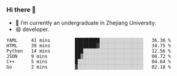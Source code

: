 ### Hi there 👋

- 🔭 I’m currently an undergraduate in Zhejiang University.
- 😄 developer.

<!--START_SECTION:waka-->

```text
YAML     41 mins         █████████░░░░░░░░░░░░░░░░   36.36 %
HTML     39 mins         ████████▓░░░░░░░░░░░░░░░░   34.75 %
Python   14 mins         ███░░░░░░░░░░░░░░░░░░░░░░   12.56 %
JSON     9 mins          ██▒░░░░░░░░░░░░░░░░░░░░░░   08.72 %
C++      5 mins          █░░░░░░░░░░░░░░░░░░░░░░░░   04.64 %
Go       2 mins          ▓░░░░░░░░░░░░░░░░░░░░░░░░   02.18 %
```

<!--END_SECTION:waka-->
